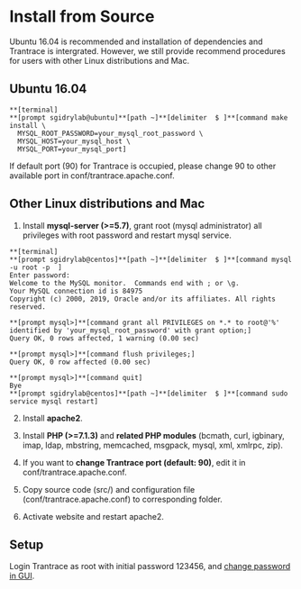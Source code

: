# Install from Source

<span id='make'></span>

Ubuntu 16.04 is recommended and installation of dependencies and Trantrace is intergrated. However, we still provide recommend procedures for users with other Linux distributions and Mac.

## Ubuntu 16.04

```
**[terminal]
**[prompt sgidrylab@ubuntu]**[path ~]**[delimiter  $ ]**[command make install \
  MYSQL_ROOT_PASSWORD=your_mysql_root_password \
  MYSQL_HOST=your_mysql_host \
  MYSQL_PORT=your_mysql_port]
```

If default port (90) for Trantrace is occupied, please change 90 to other available port in conf/trantrace.apache.conf.

## Other Linux distributions and Mac

  1. Install **mysql-server (>=5.7)**, grant root (mysql administrator) all privileges with root password and restart mysql service.

  ```
  **[terminal]
  **[prompt sgidrylab@centos]**[path ~]**[delimiter  $ ]**[command mysql -u root -p  ]
  Enter password:
  Welcome to the MySQL monitor.  Commands end with ; or \g.
  Your MySQL connection id is 84975
  Copyright (c) 2000, 2019, Oracle and/or its affiliates. All rights reserved.

  **[prompt mysql>]**[command grant all PRIVILEGES on *.* to root@'%' identified by 'your_mysql_root_password' with grant option;]
  Query OK, 0 rows affected, 1 warning (0.00 sec)

  **[prompt mysql>]**[command flush privileges;]
  Query OK, 0 row affected (0.00 sec)

  **[prompt mysql>]**[command quit]
  Bye
  **[prompt sgidrylab@centos]**[path ~]**[delimiter  $ ]**[command sudo service mysql restart]
  ```
  
  2. Install **apache2**.
  
  3. Install **PHP (>=7.1.3)** and **related PHP modules** (bcmath, curl, igbinary, imap, ldap, mbstring, memcached, msgpack, mysql, xml, xmlrpc, zip).
  
  4. If you want to **change Trantrace port (default: 90)**, edit it in conf/trantrace.apache.conf.
  
  5. Copy source code (src/) and configuration file (conf/trantrace.apache.conf) to corresponding folder.
  
  6. Activate website and restart apache2.
  

## Setup

Login Trantrace as root with initial password 123456, and [change password in GUI](../interface/root.md#change-password).
